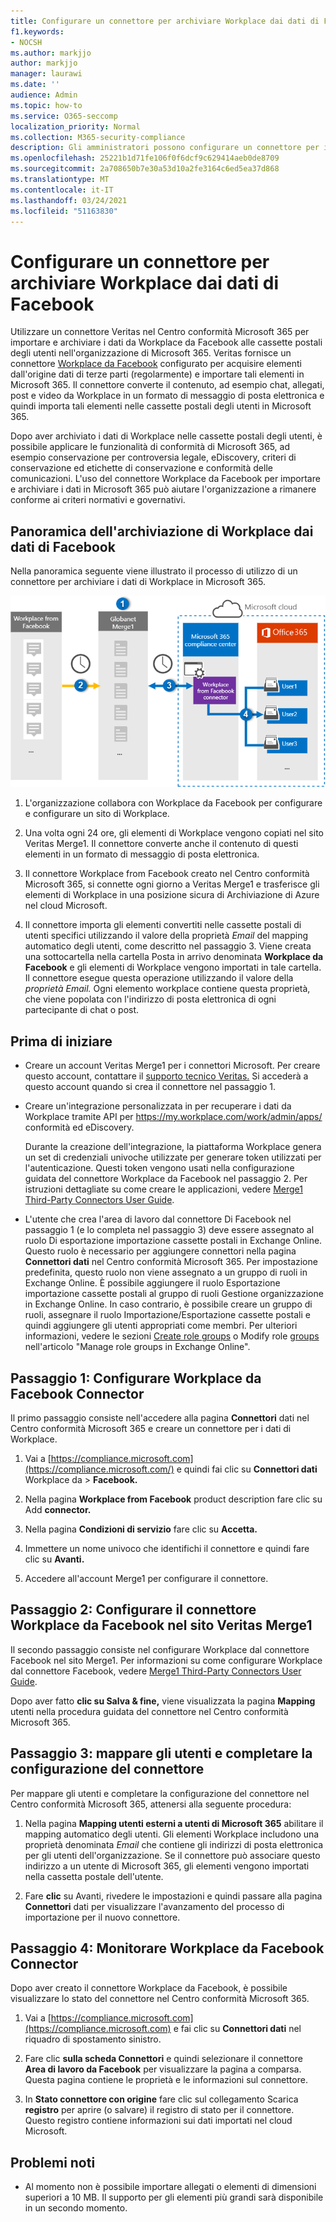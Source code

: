 ```yaml
---
title: Configurare un connettore per archiviare Workplace dai dati di Facebook in Microsoft 365
f1.keywords:
- NOCSH
ms.author: markjjo
author: markjjo
manager: laurawi
ms.date: ''
audience: Admin
ms.topic: how-to
ms.service: O365-seccomp
localization_priority: Normal
ms.collection: M365-security-compliance
description: Gli amministratori possono configurare un connettore per importare e archiviare i dati da Workplace da Facebook, archiviato nel sito Merge1 di Veritas, in Microsoft 365. La configurazione di un connettore richiede l'utilizzo di Veritas Questo connettore consente di archiviare i dati da origini dati di terze parti in Microsoft 365, in modo da poter utilizzare funzionalità di conformità come il blocco legale, la ricerca di contenuto e i criteri di conservazione per gestire i dati di terze parti dell'organizzazione.
ms.openlocfilehash: 25221b1d71fe106f0f6dcf9c629414aeb0de8709
ms.sourcegitcommit: 2a708650b7e30a53d10a2fe3164c6ed5ea37d868
ms.translationtype: MT
ms.contentlocale: it-IT
ms.lasthandoff: 03/24/2021
ms.locfileid: "51163830"
---
```

# <a name="set-up-a-connector-to-archive-workplace-from-facebook-data"></a>Configurare un connettore per archiviare Workplace dai dati di Facebook

Utilizzare un connettore Veritas nel Centro conformità Microsoft 365 per importare e archiviare i dati da Workplace da Facebook alle cassette postali degli utenti nell'organizzazione di Microsoft 365. Veritas fornisce un connettore [Workplace da Facebook](https://globanet.com/workplace/) configurato per acquisire elementi dall'origine dati di terze parti (regolarmente) e importare tali elementi in Microsoft 365. Il connettore converte il contenuto, ad esempio chat, allegati, post e video da Workplace in un formato di messaggio di posta elettronica e quindi importa tali elementi nelle cassette postali degli utenti in Microsoft 365.

Dopo aver archiviato i dati di Workplace nelle cassette postali degli utenti, è possibile applicare le funzionalità di conformità di Microsoft 365, ad esempio conservazione per controversia legale, eDiscovery, criteri di conservazione ed etichette di conservazione e conformità delle comunicazioni. L'uso del connettore Workplace da Facebook per importare e archiviare i dati in Microsoft 365 può aiutare l'organizzazione a rimanere conforme ai criteri normativi e governativi.

## <a name="overview-of-archiving-workplace-from-facebook-data"></a>Panoramica dell'archiviazione di Workplace dai dati di Facebook

Nella panoramica seguente viene illustrato il processo di utilizzo di un connettore per archiviare i dati di Workplace in Microsoft 365.

![Archiviazione del flusso di lavoro per Workplace dai dati di Facebook](../media/WorkplaceConnectorWorkflow.png)

1. L'organizzazione collabora con Workplace da Facebook per configurare e configurare un sito di Workplace.

2. Una volta ogni 24 ore, gli elementi di Workplace vengono copiati nel sito Veritas Merge1. Il connettore converte anche il contenuto di questi elementi in un formato di messaggio di posta elettronica.

3. Il connettore Workplace from Facebook creato nel Centro conformità Microsoft 365, si connette ogni giorno a Veritas Merge1 e trasferisce gli elementi di Workplace in una posizione sicura di Archiviazione di Azure nel cloud Microsoft.

4. Il connettore importa gli elementi convertiti nelle cassette postali di utenti specifici utilizzando il valore della proprietà *Email* del mapping automatico degli utenti, come descritto nel passaggio 3. Viene creata una sottocartella nella cartella Posta in arrivo denominata **Workplace da Facebook** e gli elementi di Workplace vengono importati in tale cartella. Il connettore esegue questa operazione utilizzando il valore della *proprietà Email.* Ogni elemento workplace contiene questa proprietà, che viene popolata con l'indirizzo di posta elettronica di ogni partecipante di chat o post.

## <a name="before-you-begin"></a>Prima di iniziare

- Creare un account Veritas Merge1 per i connettori Microsoft. Per creare questo account, contattare il [supporto tecnico Veritas.](https://globanet.com/ms-connectors-contact) Si accederà a questo account quando si crea il connettore nel passaggio 1.

- Creare un'integrazione personalizzata in per recuperare i dati da Workplace tramite API per https://my.workplace.com/work/admin/apps/ conformità ed eDiscovery.

   Durante la creazione dell'integrazione, la piattaforma Workplace genera un set di credenziali univoche utilizzate per generare token utilizzati per l'autenticazione. Questi token vengono usati nella configurazione guidata del connettore Workplace da Facebook nel passaggio 2. Per istruzioni dettagliate su come creare le applicazioni, vedere [Merge1 Third-Party Connectors User Guide](https://docs.ms.merge1.globanetportal.com/Merge1%20Third-Party%20Connectors%20Workplace%20from%20Facebook%20User%20Guide%20.pdf).

- L'utente che crea l'area di lavoro dal connettore Di Facebook nel passaggio 1 (e lo completa nel passaggio 3) deve essere assegnato al ruolo Di esportazione importazione cassette postali in Exchange Online. Questo ruolo è necessario per aggiungere connettori nella pagina **Connettori dati** nel Centro conformità Microsoft 365. Per impostazione predefinita, questo ruolo non viene assegnato a un gruppo di ruoli in Exchange Online. È possibile aggiungere il ruolo Esportazione importazione cassette postali al gruppo di ruoli Gestione organizzazione in Exchange Online. In caso contrario, è possibile creare un gruppo di ruoli, assegnare il ruolo Importazione/Esportazione cassette postali e quindi aggiungere gli utenti appropriati come membri. Per ulteriori informazioni, vedere le sezioni [Create role groups](/Exchange/permissions-exo/role-groups#create-role-groups) o Modify role [groups](/Exchange/permissions-exo/role-groups#modify-role-groups) nell'articolo "Manage role groups in Exchange Online".

## <a name="step-1-set-up-the-workplace-from-facebook-connector"></a>Passaggio 1: Configurare Workplace da Facebook Connector

Il primo passaggio consiste nell'accedere alla pagina **Connettori** dati nel Centro conformità Microsoft 365 e creare un connettore per i dati di Workplace.

1. Vai a [https://compliance.microsoft.com](https://compliance.microsoft.com/) e quindi fai clic su **Connettori dati** Workplace da  >  **Facebook.**

2. Nella pagina **Workplace from Facebook** product description fare clic su Add **connector.**

3. Nella pagina **Condizioni di servizio** fare clic su **Accetta.**

4. Immettere un nome univoco che identifichi il connettore e quindi fare clic su **Avanti.**

5. Accedere all'account Merge1 per configurare il connettore.

## <a name="step-2-configure-the-workplace-from-facebook-connector-on-the-veritas-merge1-site"></a>Passaggio 2: Configurare il connettore Workplace da Facebook nel sito Veritas Merge1

Il secondo passaggio consiste nel configurare Workplace dal connettore Facebook nel sito Merge1. Per informazioni su come configurare Workplace dal connettore Facebook, vedere [Merge1 Third-Party Connectors User Guide](https://docs.ms.merge1.globanetportal.com/Merge1%20Third-Party%20Connectors%20Workplace%20from%20Facebook%20User%20Guide%20.pdf).

Dopo aver fatto **clic su Salva & fine,** viene visualizzata la pagina **Mapping** utenti nella procedura guidata del connettore nel Centro conformità Microsoft 365.

## <a name="step-3-map-users-and-complete-the-connector-setup"></a>Passaggio 3: mappare gli utenti e completare la configurazione del connettore

Per mappare gli utenti e completare la configurazione del connettore nel Centro conformità Microsoft 365, attenersi alla seguente procedura:

1. Nella pagina **Mapping utenti esterni a utenti di Microsoft 365** abilitare il mapping automatico degli utenti. Gli elementi Workplace includono una proprietà denominata *Email* che contiene gli indirizzi di posta elettronica per gli utenti dell'organizzazione. Se il connettore può associare questo indirizzo a un utente di Microsoft 365, gli elementi vengono importati nella cassetta postale dell'utente.

2. Fare **clic** su Avanti, rivedere le impostazioni e quindi passare alla pagina **Connettori** dati per visualizzare l'avanzamento del processo di importazione per il nuovo connettore.

## <a name="step-4-monitor-the-workplace-from-facebook-connector"></a>Passaggio 4: Monitorare Workplace da Facebook Connector

Dopo aver creato il connettore Workplace da Facebook, è possibile visualizzare lo stato del connettore nel Centro conformità Microsoft 365.

1. Vai a [https://compliance.microsoft.com](https://compliance.microsoft.com) e fai clic su **Connettori dati** nel riquadro di spostamento sinistro.

2. Fare clic **sulla scheda Connettori** e quindi selezionare il connettore **Area di lavoro da Facebook** per visualizzare la pagina a comparsa. Questa pagina contiene le proprietà e le informazioni sul connettore.

3. In **Stato connettore con origine** fare clic sul collegamento Scarica **registro** per aprire (o salvare) il registro di stato per il connettore. Questo registro contiene informazioni sui dati importati nel cloud Microsoft.

## <a name="known-issues"></a>Problemi noti

- Al momento non è possibile importare allegati o elementi di dimensioni superiori a 10 MB. Il supporto per gli elementi più grandi sarà disponibile in un secondo momento.